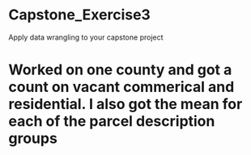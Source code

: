 # Capstone_Exercise3
Apply data wrangling to your capstone project
# Worked on one county and got a count on vacant commerical and residential.  I also got the mean for each of the parcel description groups
